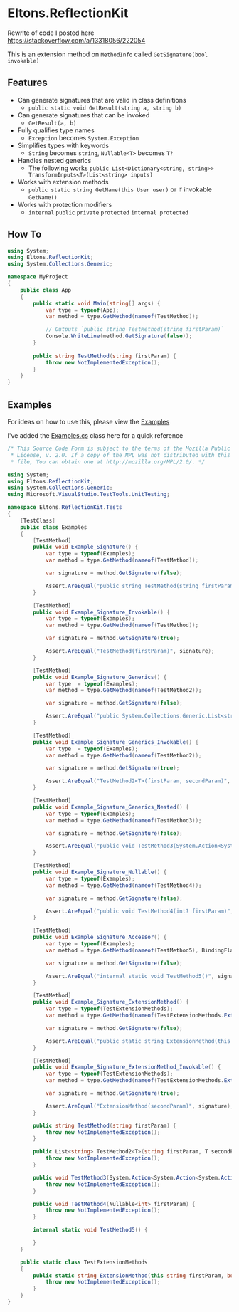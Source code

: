 # Eltons.ReflectionKit
Rewrite of code I posted here https://stackoverflow.com/a/13318056/222054

This is an extension method on `MethodInfo` called `GetSignature(bool invokable)`

## Features
* Can generate signatures that are valid in class definitions 
    * `public static void GetResult(string a, string b)`
* Can generate signatures that can be invoked
    * `GetResult(a, b)`
* Fully qualifies type names
    * `Exception` becomes `System.Exception`
* Simplifies types with keywords
    * `String` becomes `string`, `Nullable<T>` becomes `T?`
* Handles nested generics
    * The following works `public List<Dictionary<string, string>> TransformInputs<T>(List<string> inputs)`
* Works with extension methods
    * `public static string GetName(this User user)` or if invokable `GetName()`
* Works with protection modifiers
    * `internal` `public` `private` `protected` `internal protected`


## How To

```cs
using System;
using Eltons.ReflectionKit;
using System.Collections.Generic;

namespace MyProject
{
    public class App
    {
        public static void Main(string[] args) {
            var type = typeof(App);
            var method = type.GetMethod(nameof(TestMethod));

            // Outputs `public string TestMethod(string firstParam)`
            Console.WriteLine(method.GetSignature(false));
        }
        
        public string TestMethod(string firstParam) {
            throw new NotImplementedException();
        }
    }
}
```

## Examples
For ideas on how to use this, please view the [Examples](https://github.com/kellyelton/Eltons.ReflectionKit/blob/master/Eltons.ReflectionKit.Tests/Examples.cs)

I've added the [Examples.cs](https://github.com/kellyelton/Eltons.ReflectionKit/blob/master/Eltons.ReflectionKit.Tests/Examples.cs) class here for a quick reference

```cs
/* This Source Code Form is subject to the terms of the Mozilla Public
 * License, v. 2.0. If a copy of the MPL was not distributed with this
 * file, You can obtain one at http://mozilla.org/MPL/2.0/. */

using System;
using Eltons.ReflectionKit;
using System.Collections.Generic;
using Microsoft.VisualStudio.TestTools.UnitTesting;

namespace Eltons.ReflectionKit.Tests
{
    [TestClass]
    public class Examples
    {
        [TestMethod]
        public void Example_Signature() {
            var type = typeof(Examples);
            var method = type.GetMethod(nameof(TestMethod));

            var signature = method.GetSignature(false);

            Assert.AreEqual("public string TestMethod(string firstParam)", signature);
        }

        [TestMethod]
        public void Example_Signature_Invokable() {
            var type = typeof(Examples);
            var method = type.GetMethod(nameof(TestMethod));

            var signature = method.GetSignature(true);

            Assert.AreEqual("TestMethod(firstParam)", signature);
        }

        [TestMethod]
        public void Example_Signature_Generics() {
            var type  = typeof(Examples);
            var method = type.GetMethod(nameof(TestMethod2));

            var signature = method.GetSignature(false);

            Assert.AreEqual("public System.Collections.Generic.List<string> TestMethod2<T>(string firstParam, T secondParam)", signature);
        }

        [TestMethod]
        public void Example_Signature_Generics_Invokable() {
            var type  = typeof(Examples);
            var method = type.GetMethod(nameof(TestMethod2));

            var signature = method.GetSignature(true);

            Assert.AreEqual("TestMethod2<T>(firstParam, secondParam)", signature);
        }

        [TestMethod]
        public void Example_Signature_Generics_Nested() {
            var type = typeof(Examples);
            var method = type.GetMethod(nameof(TestMethod3));

            var signature = method.GetSignature(false);

            Assert.AreEqual("public void TestMethod3(System.Action<System.Action<System.Action<string>>> firstParam)", signature);
        }

        [TestMethod]
        public void Example_Signature_Nullable() {
            var type = typeof(Examples);
            var method = type.GetMethod(nameof(TestMethod4));

            var signature = method.GetSignature(false);

            Assert.AreEqual("public void TestMethod4(int? firstParam)", signature);
        }

        [TestMethod]
        public void Example_Signature_Accessor() {
            var type = typeof(Examples);
            var method = type.GetMethod(nameof(TestMethod5), BindingFlags.Static | BindingFlags.NonPublic);

            var signature = method.GetSignature(false);

            Assert.AreEqual("internal static void TestMethod5()", signature);
        }

        [TestMethod]
        public void Example_Signature_ExtensionMethod() {
            var type = typeof(TestExtensionMethods);
            var method = type.GetMethod(nameof(TestExtensionMethods.ExtensionMethod));

            var signature = method.GetSignature(false);

            Assert.AreEqual("public static string ExtensionMethod(this string firstParam, bool secondParam)", signature);
        }

        [TestMethod]
        public void Example_Signature_ExtensionMethod_Invokable() {
            var type = typeof(TestExtensionMethods);
            var method = type.GetMethod(nameof(TestExtensionMethods.ExtensionMethod));

            var signature = method.GetSignature(true);

            Assert.AreEqual("ExtensionMethod(secondParam)", signature);
        }

        public string TestMethod(string firstParam) {
            throw new NotImplementedException();
        }

        public List<string> TestMethod2<T>(string firstParam, T secondParam) {
            throw new NotImplementedException();
        }

        public void TestMethod3(System.Action<System.Action<System.Action<string>>> firstParam) {
            throw new NotImplementedException();
        }

        public void TestMethod4(Nullable<int> firstParam) {
            throw new NotImplementedException();
        }

        internal static void TestMethod5() {

        }
    }

    public static class TestExtensionMethods
    {
        public static string ExtensionMethod(this string firstParam, bool secondParam) {
            throw new NotImplementedException();
        }
    }
}
````
